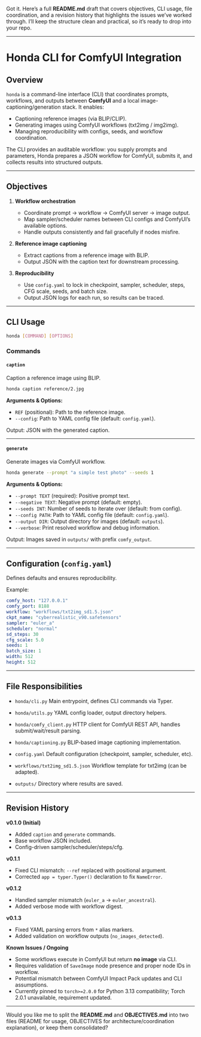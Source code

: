 Got it. Here’s a full **README.md** draft that covers objectives, CLI usage, file coordination, and a revision history that highlights the issues we’ve worked through. I’ll keep the structure clean and practical, so it’s ready to drop into your repo.

---

# Honda CLI for ComfyUI Integration

## Overview

`honda` is a command-line interface (CLI) that coordinates prompts, workflows, and outputs between **ComfyUI** and a local image-captioning/generation stack.
It enables:

* Captioning reference images (via BLIP/CLIP).
* Generating images using ComfyUI workflows (txt2img / img2img).
* Managing reproducibility with configs, seeds, and workflow coordination.

The CLI provides an auditable workflow: you supply prompts and parameters, Honda prepares a JSON workflow for ComfyUI, submits it, and collects results into structured outputs.

---

## Objectives

1. **Workflow orchestration**

   * Coordinate prompt → workflow → ComfyUI server → image output.
   * Map sampler/scheduler names between CLI configs and ComfyUI’s available options.
   * Handle outputs consistently and fail gracefully if nodes misfire.

2. **Reference image captioning**

   * Extract captions from a reference image with BLIP.
   * Output JSON with the caption text for downstream processing.

3. **Reproducibility**

   * Use `config.yaml` to lock in checkpoint, sampler, scheduler, steps, CFG scale, seeds, and batch size.
   * Output JSON logs for each run, so results can be traced.

---

## CLI Usage

```bash
honda [COMMAND] [OPTIONS]
```

### Commands

#### `caption`

Caption a reference image using BLIP.

```bash
honda caption reference/2.jpg
```

**Arguments & Options:**

* `REF` (positional): Path to the reference image.
* `--config`: Path to YAML config file (default: `config.yaml`).

Output: JSON with the generated caption.

---

#### `generate`

Generate images via ComfyUI workflow.

```bash
honda generate --prompt "a simple test photo" --seeds 1
```

**Arguments & Options:**

* `--prompt TEXT` (required): Positive prompt text.
* `--negative TEXT`: Negative prompt (default: empty).
* `--seeds INT`: Number of seeds to iterate over (default: from config).
* `--config PATH`: Path to YAML config file (default: `config.yaml`).
* `--output DIR`: Output directory for images (default: `outputs`).
* `--verbose`: Print resolved workflow and debug information.

Output: Images saved in `outputs/` with prefix `comfy_output`.

---

## Configuration (`config.yaml`)

Defines defaults and ensures reproducibility.

Example:

```yaml
comfy_host: "127.0.0.1"
comfy_port: 8188
workflow: "workflows/txt2img_sd1.5.json"
ckpt_name: "cyberrealistic_v90.safetensors"
sampler: "euler_a"
scheduler: "normal"
sd_steps: 30
cfg_scale: 5.0
seeds: 1
batch_size: 1
width: 512
height: 512
```

---

## File Responsibilities

* `honda/cli.py`
  Main entrypoint, defines CLI commands via Typer.

* `honda/utils.py`
  YAML config loader, output directory helpers.

* `honda/comfy_client.py`
  HTTP client for ComfyUI REST API, handles submit/wait/result parsing.

* `honda/captioning.py`
  BLIP-based image captioning implementation.

* `config.yaml`
  Default configuration (checkpoint, sampler, scheduler, etc).

* `workflows/txt2img_sd1.5.json`
  Workflow template for txt2img (can be adapted).

* `outputs/`
  Directory where results are saved.

---

## Revision History

**v0.1.0 (Initial)**

* Added `caption` and `generate` commands.
* Base workflow JSON included.
* Config-driven sampler/scheduler/steps/cfg.

**v0.1.1**

* Fixed CLI mismatch: `--ref` replaced with positional argument.
* Corrected `app = typer.Typer()` declaration to fix `NameError`.

**v0.1.2**

* Handled sampler mismatch (`euler_a` → `euler_ancestral`).
* Added verbose mode with workflow digest.

**v0.1.3**

* Fixed YAML parsing errors from `*` alias markers.
* Added validation on workflow outputs (`no_images_detected`).

**Known Issues / Ongoing**

* Some workflows execute in ComfyUI but return **no image** via CLI.
* Requires validation of `SaveImage` node presence and proper node IDs in workflow.
* Potential mismatch between ComfyUI Impact Pack updates and CLI assumptions.
* Currently pinned to `torch>=2.0.0` for Python 3.13 compatibility; Torch 2.0.1 unavailable, requirement updated.

---

Would you like me to split the **README.md** and **OBJECTIVES.md** into two files (README for usage, OBJECTIVES for architecture/coordination explanation), or keep them consolidated?

